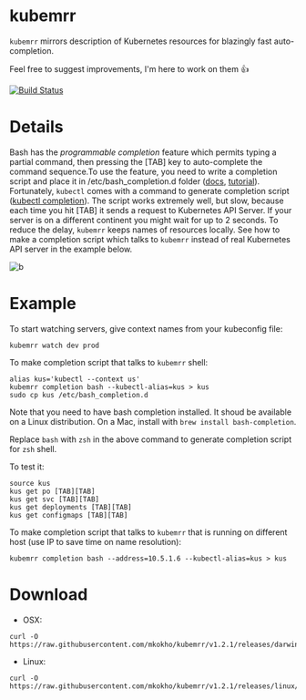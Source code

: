 # kubemrr 
`kubemrr` mirrors description of Kubernetes resources for blazingly fast auto-completion.

Feel free to suggest improvements, I'm here to work on them 👍

[![Build Status](https://travis-ci.org/mkokho/kubemrr.svg?branch=master)](https://travis-ci.org/mkokho/kubemrr)


# Details

Bash  has the _programmable completion_ feature which permits typing a partial command, 
then pressing the [TAB] key to auto-complete the command sequence.To use the feature, you need to write a completion script 
and place it in /etc/bash_completion.d folder ([docs](http://www.tldp.org/LDP/abs/html/tabexpansion.html),
[tutorial](https://debian-administration.org/article/316/An_introduction_to_bash_completion_part_1)). 
Fortunately, `kubectl` comes with a command to generate completion script ([kubectl completion](http://kubernetes.io/docs/user-guide/kubectl/kubectl_completion/)). 
The script works extremely well, but slow, because each time you hit [TAB] it sends a request 
to Kubernetes API Server. If your server is on a different continent you might wait for up to 2 seconds. 
To reduce the delay, `kubemrr` keeps names of resources locally. See how to make a completion script which talks to `kubemrr` 
instead of real Kubernetes API server in the example below.

![b](https://cloud.githubusercontent.com/assets/10990119/20454663/0666ec22-aeac-11e6-9d7d-550313fb4b60.gif)

# Example

To start watching servers, give context names from your kubeconfig file:
```
kubemrr watch dev prod
```

To make completion script that talks to `kubemrr` shell:
```
alias kus='kubectl --context us'
kubemrr completion bash --kubectl-alias=kus > kus
sudo cp kus /etc/bash_completion.d
```

Note that you need to have bash completion installed. It shoud be available on a Linux distribution. On a Mac, 
install with `brew install bash-completion`.

Replace `bash` with `zsh` in the above command to generate completion script for `zsh` shell.

To test it:
```
source kus
kus get po [TAB][TAB]
kus get svc [TAB][TAB]
kus get deployments [TAB][TAB]
kus get configmaps [TAB][TAB]
```

To make completion script that talks to `kubemrr` that is running on different host (use IP to save time on name resolution):
```
kubemrr completion bash --address=10.5.1.6 --kubectl-alias=kus > kus
```

# Download
- OSX: 
```
curl -O https://raw.githubusercontent.com/mkokho/kubemrr/v1.2.1/releases/darwin/amd64/kubemrr
```

- Linux: 
```
curl -O https://raw.githubusercontent.com/mkokho/kubemrr/v1.2.1/releases/linux/amd64/kubemrr
```
